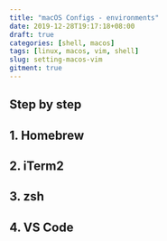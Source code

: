 ```yaml
---
title: "macOS Configs - environments"
date: 2019-12-28T19:17:18+08:00
draft: true
categories: [shell, macos]
tags: [linux, macos, vim, shell]
slug: setting-macos-vim
gitment: true
---
```


## Step by step

## 1. Homebrew

## 2. iTerm2

## 3. zsh

## 4. VS Code
